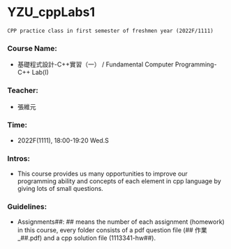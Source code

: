 # YZU_cppLabs1

```
CPP practice class in first semester of freshmen year (2022F/1111)
```

### Course Name: 
- 基礎程式設計-C++實習（一） / Fundamental Computer Programming- C++ Lab(I)

### Teacher: 
- 張維元

### Time: 
- 2022F(1111), 18:00-19:20 Wed.S

### Intros:

- This course provides us many opportunities to improve our programming ability and concepts of each element in cpp language by giving lots of small questions.

### Guidelines:

- Assignments##: ## means the number of each assignment (homework) in this course, every folder consists of a pdf question file (## 作業_##.pdf) and a cpp solution file (1113341-hw##).
